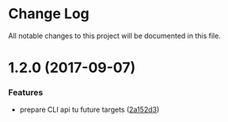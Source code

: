 # Change Log

All notable changes to this project will be documented in this file.

<a name="1.2.0"></a>
# 1.2.0 (2017-09-07)


### Features

* prepare CLI api tu future targets ([2a152d3](https://github.com/SUI-Components/sui/commit/2a152d3))



